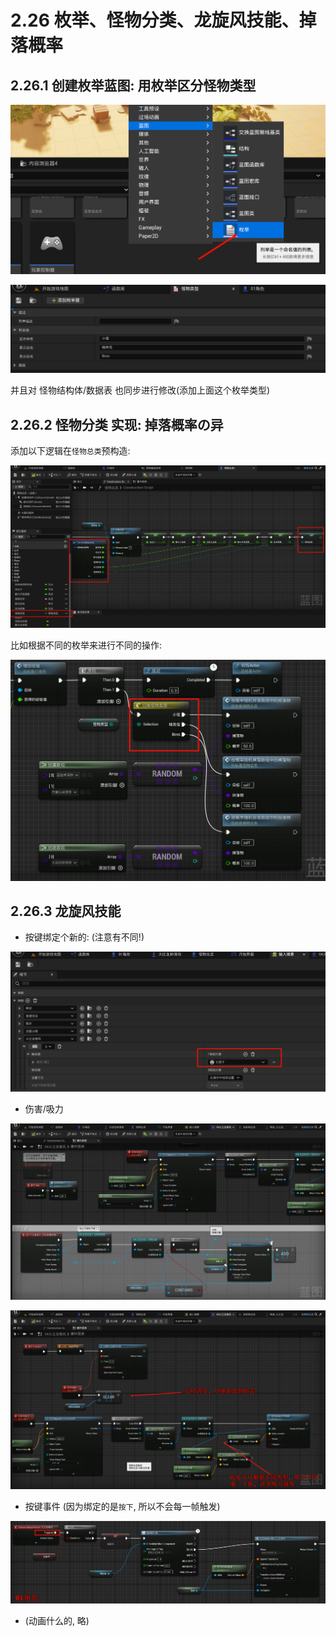 # 2.26 枚举、怪物分类、龙旋风技能、掉落概率
## 2.26.1 创建枚举蓝图: 用枚举区分怪物类型

![Clip_2024-06-16_15-20-44.png](./Clip_2024-06-16_15-20-44.png)

![Clip_2024-06-16_15-21-41.png](./Clip_2024-06-16_15-21-41.png)

并且对 怪物结构体/数据表 也同步进行修改(添加上面这个枚举类型)

## 2.26.2 怪物分类 实现: 掉落概率の异

添加以下逻辑在`怪物总类`预构造:

![Clip_2024-06-16_15-24-29.png](./Clip_2024-06-16_15-24-29.png)

比如根据不同的枚举来进行不同的操作:

![Clip_2024-06-16_15-40-34.png](./Clip_2024-06-16_15-40-34.png)

## 2.26.3 龙旋风技能

- 按键绑定个新的: (注意有不同!)

![Clip_2024-06-16_16-19-45.png](./Clip_2024-06-16_16-19-45.png)

- 伤害/吸力

![Clip_2024-06-16_16-20-31.png](./Clip_2024-06-16_16-20-31.png)

![Clip_2024-06-16_16-22-21.png](./Clip_2024-06-16_16-22-21.png)

- 按键事件 (因为绑定的是`按下`, 所以不会每一帧触发)

![Clip_2024-06-16_16-23-06.png](./Clip_2024-06-16_16-23-06.png)

- (动画什么的, 略)